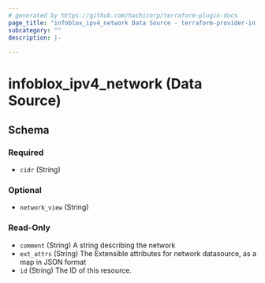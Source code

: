 ```yaml
---
# generated by https://github.com/hashicorp/terraform-plugin-docs
page_title: "infoblox_ipv4_network Data Source - terraform-provider-infoblox"
subcategory: ""
description: |-
  
---
```


# infoblox_ipv4_network (Data Source)





<!-- schema generated by tfplugindocs -->
## Schema

### Required

- `cidr` (String)

### Optional

- `network_view` (String)

### Read-Only

- `comment` (String) A string describing the network
- `ext_attrs` (String) The Extensible attributes for network datasource, as a map in JSON format
- `id` (String) The ID of this resource.


